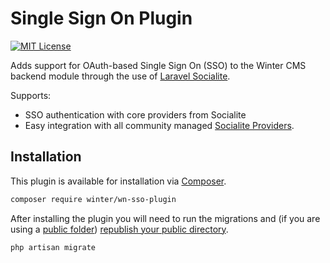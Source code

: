 # Single Sign On Plugin

[![MIT License](https://img.shields.io/badge/license-MIT-blue.svg)](https://github.com/wintercms/wn-sso-plugin/blob/main/LICENSE)

Adds support for OAuth-based Single Sign On (SSO) to the Winter CMS backend module through the use of [Laravel Socialite](https://github.com/laravel/socialite).

Supports:
- SSO authentication with core providers from Socialite
- Easy integration with all community managed [Socialite Providers](https://socialiteproviders.com/).

## Installation

This plugin is available for installation via [Composer](http://getcomposer.org/).

```bash
composer require winter/wn-sso-plugin
```

After installing the plugin you will need to run the migrations and (if you are using a [public folder](https://wintercms.com/docs/develop/docs/setup/configuration#using-a-public-folder)) [republish your public directory](https://wintercms.com/docs/develop/docs/console/setup-maintenance#mirror-public-files).

```bash
php artisan migrate
```

